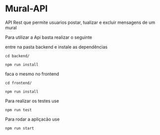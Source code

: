 # Mural-API
API Rest que permite usuarios postar, tualizar e excluir mensagens de um mural

Para utilizar a Api basta realizar o seguinte

entre na pasta backend e instale as dependências 

```
cd backend/

npm run install
```

faca o mesmo no frontend
```
cd frontend/

npm run install
```

Para realizar os testes use
```
npm run test
```

Para rodar a apliçacão use 
```
npm run start
```
